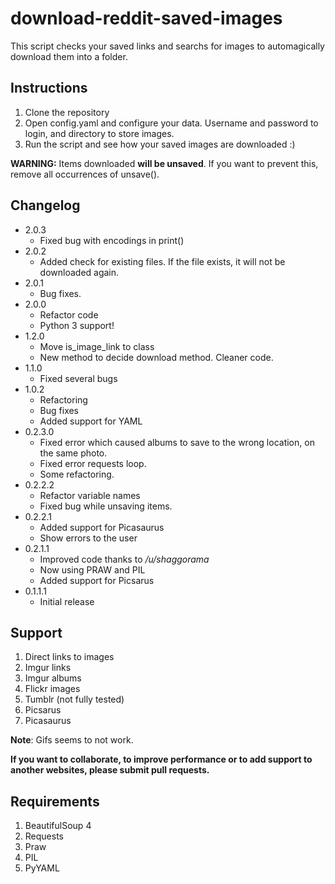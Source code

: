download-reddit-saved-images
============================

This script checks your saved links and searchs for images to automagically download them into a folder.

Instructions
---
1. Clone the repository
2. Open config.yaml and configure your data. Username and password to login, and directory to store images.
3. Run the script and see how your saved images are downloaded :)

**WARNING:**
Items downloaded **will be unsaved**. If you want to prevent this, remove all occurrences of unsave().


Changelog
---
* 2.0.3
    * Fixed bug with encodings in print()
* 2.0.2
    * Added check for existing files. If the file exists, it will not be downloaded again.
* 2.0.1
    * Bug fixes.
* 2.0.0
	* Refactor code
	* Python 3 support!
* 1.2.0
	* Move is_image_link to class
	* New method to decide download method. Cleaner code.
* 1.1.0
	* Fixed several bugs
* 1.0.2
	* Refactoring
	* Bug fixes
	* Added support for YAML
* 0.2.3.0
	* Fixed error which caused albums to save to the wrong location, on the same photo.
	* Fixed error requests loop.
	* Some refactoring.
* 0.2.2.2
    * Refactor variable names
    * Fixed bug while unsaving items.
* 0.2.2.1
    * Added support for Picasaurus
    * Show errors to the user
* 0.2.1.1
    * Improved code thanks to */u/shaggorama*
    * Now using PRAW and PIL
    * Added support for Picsarus
* 0.1.1.1
    * Initial release


Support
---
1. Direct links to images
2. Imgur links
3. Imgur albums
4. Flickr images
5. Tumblr  (not fully tested)
6. Picsarus
7. Picasaurus



**Note**: Gifs seems to not work.


**If you want to collaborate, to improve performance or to add support to another websites, please submit pull requests.**


Requirements
---
1. BeautifulSoup 4
2. Requests
3. Praw
4. PIL
5. PyYAML
